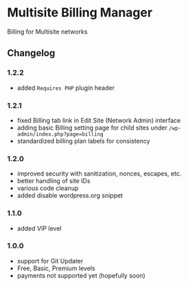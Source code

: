 # Multisite Billing Manager

Billing for Multisite networks

## Changelog

### 1.2.2
- added `Requires PHP` plugin header

### 1.2.1
- fixed Billing tab link in Edit Site (Network Admin) interface
- adding basic Billing setting page for child sites under `/wp-admin/index.php?page=billing`
- standardized billing plan labels for consistency

### 1.2.0
- improved security with sanitization, nonces, escapes, etc.
- better handling of site IDs
- various code cleanup
- added disable wordpress.org snippet

### 1.1.0
- added VIP level

### 1.0.0
- support for Git Updater
- Free, Basic, Premium levels
- payments not supported yet (hopefully soon)

